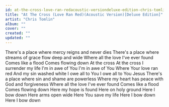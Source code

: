 ```yaml
---
id: at-the-cross-love-ran-redacoustic-versiondeluxe-edition-chris-tomlin
title: "At The Cross (Love Ran Red)(Acoustic Version)[Deluxe Edition]"
artist: "Chris Tomlin"
album: ""
cover: ""
created: ""
updated: ""
---
```


There's a place where mercy reigns and never dies
There's a place where streams of grace flow deep and wide
Where all the love I've ever found
Comes like a flood
Comes flowing down
At the cross
At the cross
I surrender my life
I'm in awe of You
I'm in awe of You
Where Your love ran red
And my sin washed white
I owe all to You
I owe all to You Jesus
There's a place where sin and shame are powerless
Where my heart has peace with God and forgiveness
Where all the love I've ever found
Comes like a flood
Comes flowing down
Here my hope is found
Here on holy ground
Here I bow down
Here arms open wide
Here You save my life
Here I bow down
Here I bow down